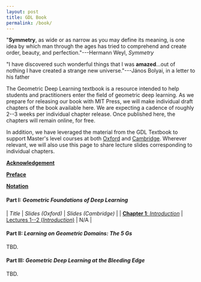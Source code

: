 ```yaml
---
layout: post
title: GDL Book
permalink: /book/
---
```


"**Symmetry**, as wide or as narrow as you may define its meaning, is one idea by which man through the ages has tried to comprehend and create order, beauty, and perfection."---Hermann Weyl, _Symmetry_

"I have discovered such wonderful things that I was **amazed**...out of nothing I have created a strange new universe."---János Bolyai, in a letter to his father

The Geometric Deep Learning textbook is a resource intended to help students and practitioners enter the field of geometric deep learning. 
As we prepare for releasing our book with MIT Press, we will make individual draft chapters of the book available here. 
We are expecting a cadence of roughly 2--3 weeks per individual chapter release. Once published here, the chapters will remain online, for free.

In addition, we have leveraged the material from the GDL Textbook to support Master's level courses at both [Oxford](https://www.cs.ox.ac.uk/teaching/courses/2023-2024/geodl/timetable.html) and [Cambridge](https://www.cl.cam.ac.uk/teaching/2324/L65/).
Wherever relevant, we will also use this page to share lecture slides corresponding to individual chapters.

[**Acknowledgement**](book/acknowledgement.html)

[**Preface**](book/preface.html)

[**Notation**](book/notation.html)

#### **Part I:** _Geometric Foundations of Deep Learning_

| _Title_ | _Slides (Oxford)_ | _Slides (Cambridge)_ |
| [**Chapter 1**: _Introduction_](book/introduction.html) | [Lectures 1--2 (_Introduction_)](slides/Oxford_1_2_Introduction.pdf) | N/A |

#### **Part II:** _Learning on Geometric Domains: The 5 Gs_

TBD.

#### **Part III:** _Geometric Deep Learning at the Bleeding Edge_

TBD.
